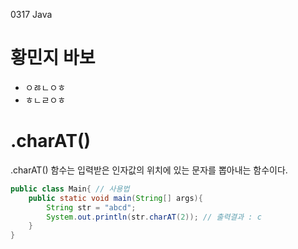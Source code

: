 0317 Java

# 황민지 바보
- ㅇㅀㄴㅇㅎ
- ㅎㄴㄹㅇㅎ




# .charAT()

.charAT() 함수는 입력받은 인자값의 위치에 있는 문자를 뽑아내는 함수이다.<br>

```java
public class Main{ // 사용법
    public static void main(String[] args){
        String str = "abcd";
        System.out.println(str.charAT(2)); // 출력결과 : c
    }
}
```